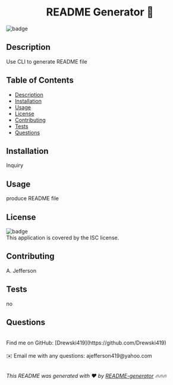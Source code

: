 
<h1 align="center">README Generator 👋</h1>


![badge](https://img.shields.io/badge/license-ISC-brightgreen)<br />

## Description
Use CLI to generate README file

## Table of Contents
- [Description](#description)
- [Installation](#installation)
- [Usage](#usage)
- [License](#license)
- [Contributing](#contributing)
- [Tests](#tests)
- [Questions](#questions)

## Installation
Inquiry

## Usage
produce README file

## License
![badge](https://img.shields.io/badge/license-ISC-brightgreen)
<br />
This application is covered by the ISC license. 

## Contributing
A. Jefferson

## Tests
no

## Questions

<br />
Find me on GitHub: [Drewski419](https://github.com/Drewski419)<br />
<br />
✉️ Email me with any questions: ajefferson419@yahoo.com<br /><br />

_This README was generated with ❤️ by [README-generator](https://github.com/Drewski419/README-generator) 🔥🔥🔥_
  